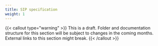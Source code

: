 ```yaml
---
title: SIP specification
weight: 1
---
```


{{< callout type="warning" >}}
  This is a draft. Folder and documentation structure for this section will be subject to changes in the coming months. External links to this section might break.
{{< /callout >}}